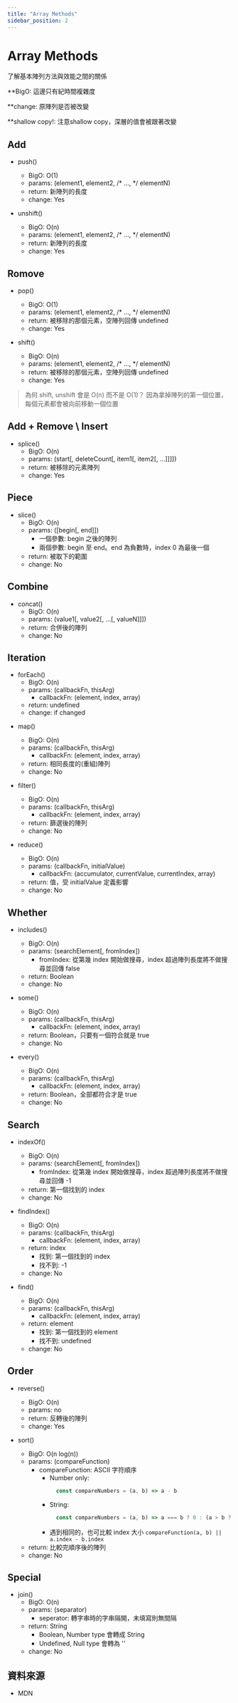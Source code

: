 ```yaml
---
title: "Array Methods"
sidebar_position: 2
---
```


# Array Methods

了解基本陣列方法與效能之間的關係

**BigO: 這邊只有紀時間複雜度

**change: 原陣列是否被改變

**shallow copy!: 注意shallow copy，深層的值會被跟著改變

## Add

- push()
  - BigO: O(1)
  - params: (element1, element2, /* …, */ elementN)
  - return: 新陣列的長度
  - change: Yes

- unshift()
  - BigO: O(n)
  - params: (element1, element2, /* …, */ elementN)
  - return: 新陣列的長度
  - change: Yes

## Romove

- pop()
  - BigO: O(1)
  - params: (element1, element2, /* …, */ elementN)
  - return: 被移除的那個元素，空陣列回傳 undefined
  - change: Yes

- shift()
  - BigO: O(n)
  - params: (element1, element2, /* …, */ elementN)
  - return: 被移除的那個元素，空陣列回傳 undefined
  - change: Yes

>為何 shift, unshift 會是 O(n) 而不是 O(1)？ 因為拿掉陣列的第一個位置，每個元素都會被向前移動一個位置

## Add + Remove \ Insert

- splice()
  - BigO: O(n)
  - params: (start[, deleteCount[, item1[, item2[, ...]]]])
  - return: 被移除的元素陣列
  - change: Yes

## Piece

- slice()
  - BigO: O(n)
  - params: ([begin[, end]])
    - 一個參數: begin 之後的陣列 
    - 兩個參數: begin 至 end。end 為負數時，index 0 為最後一個
  - return: 被取下的範圍
  - change: No

## Combine

- concat()
  - BigO: O(n)
  - params: (value1[, value2[, ...[, valueN]]])
  - return: 合併後的陣列
  - change: No

## Iteration

- forEach()
  - BigO: O(n)
  - params: (callbackFn, thisArg)
    - callbackFn: (element, index, array)
  - return: undefined
  - change: if changed

<!-- >forEach 期望的是同步函數，因此不會等 promise，在使用非同步時要注意這點 -->

- map()
  - BigO: O(n)
  - params: (callbackFn, thisArg)
    - callbackFn: (element, index, array)
  - return: 相同長度的(重組)陣列
  - change: No

- filter()
  - BigO: O(n)
  - params: (callbackFn, thisArg)
    - callbackFn: (element, index, array)
  - return: 篩選後的陣列
  - change: No

- reduce()
  - BigO: O(n)
  - params: (callbackFn, initialValue)
    - callbackFn: (accumulator, currentValue, currentIndex, array)
  - return: 值，受 initialValue 定義影響
  - change: No

## Whether

- includes()
  - BigO: O(n)
  - params: (searchElement[, fromIndex])
    - fromIndex: 從第幾 index 開始做搜尋，index 超過陣列長度將不做搜尋並回傳 false
  - return: Boolean
  - change: No

- some()
  - BigO: O(n)
  - params: (callbackFn, thisArg)
    - callbackFn: (element, index, array)
  - return: Boolean，只要有一個符合就是 true
  - change: No

- every()
  - BigO: O(n)
  - params: (callbackFn, thisArg)
    - callbackFn: (element, index, array)
  - return: Boolean，全部都符合才是 true
  - change: No


## Search

- indexOf()
  - BigO: O(n)
  - params: (searchElement[, fromIndex])
    - fromIndex: 從第幾 index 開始做搜尋，index 超過陣列長度將不做搜尋並回傳 -1
  - return: 第一個找到的 index
  - change: No

- findIndex()
  - BigO: O(n)
  - params: (callbackFn, thisArg)
    - callbackFn: (element, index, array)
  - return: index
    - 找到: 第一個找到的 index
    - 找不到: -1
  - change: No

- find()
  - BigO: O(n)
  - params: (callbackFn, thisArg)
    - callbackFn: (element, index, array)
  - return: element
    - 找到: 第一個找到的 element
    - 找不到: undefined
  - change: No

## Order

- reverse()
  - BigO: O(n)
  - params: no
  - return: 反轉後的陣列
  - change: Yes

- sort()
  - BigO: O(n log(n))
  - params: (compareFunction)
    - compareFunction: ASCII 字符順序
      - Number only:
        ```javascript
          const compareNumbers = (a, b) => a - b
        ```
      - String: 
        ```javascript
          const compareNumbers = (a, b) => a === b ? 0 : (a > b ? 1 : -1)
        ```
      - 遇到相同的，也可比較 index 大小 ```compareFunction(a, b) || a.index - b.index```
  - return: 比較完順序後的陣列
  - change: No

## Special

- join()
  - BigO: O(n)
  - params: (separator)
    - seperator: 轉字串時的字串隔開，未填寫則無間隔
  - return: String
    - Boolean, Number type 會轉成 String
    - Undefined, Null type 會轉為 ''
  - change: No

## 資料來源

- MDN

